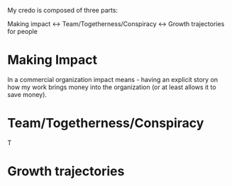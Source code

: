 My credo is composed of three parts:

Making impact ↔ Team/Togetherness/Conspiracy ↔ Growth trajectories for people

# Making Impact
In a commercial organization impact means - having an explicit story on how my work brings money into the organization (or at least allows it to save money).

# Team/Togetherness/Conspiracy
T

# Growth trajectories 
